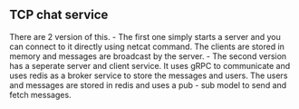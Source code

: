 ## TCP chat service
There are 2 version of this. 
    - The first one simply starts a server and you can connect to it directly using netcat command. The clients are stored in memory and messages are broadcast by the server.
    - The second version has a seperate server and client service. It uses gRPC to communicate and uses redis as a broker service to store the messages and users. The users and messages are stored in redis and uses a pub - sub model to send and fetch messages.

